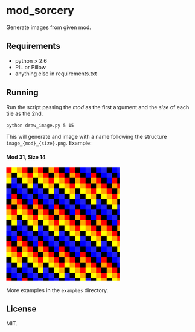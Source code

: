 # mod_sorcery
Generate images from given mod.

## Requirements
* python > 2.6
* PIL or Pillow
* anything else in requirements.txt

## Running
Run the script passing the *mod* as the first argument and the *size* of each tile as the 2nd.

```bash
python draw_image.py 5 15
```

This will generate and image with a name following the structure `image_{mod}_{size}.png`.
Example:

#### Mod 31, Size 14
![Mod 31, Size 14](examples/image_31_14.png)

More examples in the `examples` directory.

## License
MIT.
